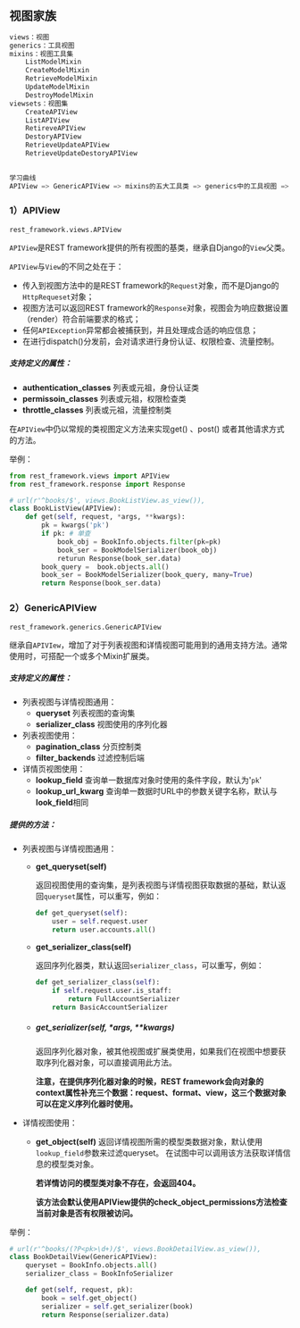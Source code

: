 ## 视图家族

```python
views：视图
generics：工具视图
mixins：视图工具集
	ListModelMixin
    CreateModelMixin
    RetrieveModelMixin
	UpdateModelMixin
    DestroyModelMixin
viewsets：视图集
	CreateAPIView
    ListAPIView
    RetireveAPIView
    DestoryAPIView
    RetrieveUpdateAPIView
    RetrieveUpdateDestoryAPIView
    

学习曲线
APIView => GenericAPIView => mixins的五大工具类 => generics中的工具视图 => viewsets中的视图集
```





### 1）APIView

```
rest_framework.views.APIView
```

`APIView`是REST framework提供的所有视图的基类，继承自Django的`View`父类。

`APIView`与`View`的不同之处在于：

- 传入到视图方法中的是REST framework的`Request`对象，而不是Django的`HttpRequeset`对象；
- 视图方法可以返回REST framework的`Response`对象，视图会为响应数据设置（render）符合前端要求的格式；
- 任何`APIException`异常都会被捕获到，并且处理成合适的响应信息；
- 在进行dispatch()分发前，会对请求进行身份认证、权限检查、流量控制。

##### 支持定义的属性：

- **authentication_classes** 列表或元祖，身份认证类
- **permissoin_classes** 列表或元祖，权限检查类
- **throttle_classes** 列表或元祖，流量控制类

在`APIView`中仍以常规的类视图定义方法来实现get() 、post() 或者其他请求方式的方法。

举例：

```python
from rest_framework.views import APIView
from rest_framework.response import Response

# url(r'^books/$', views.BookListView.as_view()),
class BookListView(APIView):
    def get(self, request, *args, **kwargs):
        pk = kwargs('pk')
        if pk: # 单查
            book_obj = BookInfo.objects.filter(pk=pk)
            book_ser = BookModelSerializer(book_obj)
            returun Response(book_ser.data)
        book_query =  book.objects.all()
        book_ser = BookModelSerializer(book_query, many=True)
        return Response(book_ser.data)
```

### 2）GenericAPIView

```
rest_framework.generics.GenericAPIView
```

继承自`APIVIew`，增加了对于列表视图和详情视图可能用到的通用支持方法。通常使用时，可搭配一个或多个Mixin扩展类。

##### 支持定义的属性：

- 列表视图与详情视图通用：
  - **queryset** 列表视图的查询集
  - **serializer_class** 视图使用的序列化器
- 列表视图使用：
  - **pagination_class** 分页控制类
  - **filter_backends** 过滤控制后端
- 详情页视图使用：
  - **lookup_field** 查询单一数据库对象时使用的条件字段，默认为'`pk`'
  - **lookup_url_kwarg** 查询单一数据时URL中的参数关键字名称，默认与**look_field**相同

##### 提供的方法：

- 列表视图与详情视图通用：

  - **get_queryset(self)**

    返回视图使用的查询集，是列表视图与详情视图获取数据的基础，默认返回`queryset`属性，可以重写，例如：

    ```python
    def get_queryset(self):
        user = self.request.user
        return user.accounts.all()
    ```

  - **get_serializer_class(self)**

    返回序列化器类，默认返回`serializer_class`，可以重写，例如：

    ```python
    def get_serializer_class(self):
        if self.request.user.is_staff:
            return FullAccountSerializer
        return BasicAccountSerializer
    ```

  - ##### get_serializer(self, *args, **kwargs)

    返回序列化器对象，被其他视图或扩展类使用，如果我们在视图中想要获取序列化器对象，可以直接调用此方法。

    **注意，在提供序列化器对象的时候，REST framework会向对象的context属性补充三个数据：request、format、view，这三个数据对象可以在定义序列化器时使用。**

- 详情视图使用：

  - **get_object(self)** 返回详情视图所需的模型类数据对象，默认使用`lookup_field`参数来过滤queryset。 在试图中可以调用该方法获取详情信息的模型类对象。

    **若详情访问的模型类对象不存在，会返回404。**

    **该方法会默认使用APIView提供的check_object_permissions方法检查当前对象是否有权限被访问。**

举例：

```python
# url(r'^books/(?P<pk>\d+)/$', views.BookDetailView.as_view()),
class BookDetailView(GenericAPIView):
    queryset = BookInfo.objects.all()
    serializer_class = BookInfoSerializer

    def get(self, request, pk):
        book = self.get_object()
        serializer = self.get_serializer(book)
        return Response(serializer.data)
```